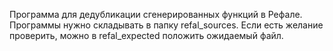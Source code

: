 Программа для дедубликации сгенерированных функций в Рефале. 
Программы нужно складывать в папку refal_sources.
Если есть желание проверить, можно в refal_expected положить ожидаемый файл.
